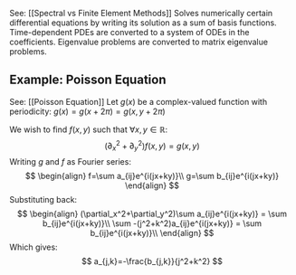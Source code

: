 See: [[Spectral vs Finite Element Methods]]
Solves numerically certain differential equations by writing its solution as a sum of basis functions.
Time-dependent PDEs are converted to a system of ODEs in the coefficients.
Eigenvalue problems are converted to matrix eigenvalue problems.

## Example: Poisson Equation
See: [[Poisson Equation]]
Let $g(x)$ be a complex-valued function with periodicity: $g(x)=g(x+2\pi)=g(x,y+2\pi)$

We wish to find $f(x,y)$ such that $\forall x,y\in\mathbb{R}$:
$$
(\partial_x^2+\partial_y^2)f(x,y) = g(x,y)
$$
Writing $g$ and $f$ as Fourier series:
$$
\begin{align}
f=\sum a_{ij}e^{i(jx+ky)}\\
g=\sum b_{ij}e^{i(jx+ky)}
\end{align}
$$
Substituting back:
$$
\begin{align}
(\partial_x^2+\partial_y^2)\sum a_{ij}e^{i(jx+ky)} = \sum b_{ij}e^{i(jx+ky)}\\
\sum -(j^2+k^2)a_{ij}e^{i(jx+ky)} = \sum b_{ij}e^{i(jx+ky)}\\
\end{align}
$$
Which gives:
$$
a_{j,k}=-\frac{b_{j,k}}{j^2+k^2}
$$

